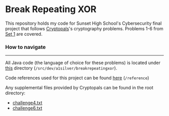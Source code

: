 # Break Repeating XOR

This repository holds my code for Sunset High School's Cybersecurity final project that follows [Cryptopals](https://cryptopals.com/)'s cryptography problems.  Problems 1-6 from [Set 1](https://cryptopals.com/sets/1) are covered.

### How to navigate
---
All Java code (the language of choice for these problems) is located under [this](https://github.com/a1silver/break-repeating-xor/tree/master/src/dev/a1silver/breakrepeatingxor) directory (`/src/dev/a1silver/breakrepeatingxor`).

Code references used for this project can be found [here](https://github.com/a1silver/break-repeating-xor/tree/master/reference) (`/reference`)

Any supplemental files provided by Cryptopals can be found in the root directory:
 - [challenge4.txt](https://github.com/a1silver/break-repeating-xor/blob/master/challenge4.txt)
 - [challenge6.txt](https://github.com/a1silver/break-repeating-xor/blob/master/challenge6.txt)